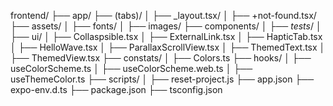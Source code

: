 frontend/
├── app/
├── (tabs)/
│   ├── _layout.tsx/
│   ├── +not-found.tsx/
├── assets/
│   ├── fonts/
│   ├── images/
├── components/
│   ├── _tests_/
│   ├── ui/
│   ├── Collaspsible.tsx
│   ├── ExternalLink.tsx
│   ├── HapticTab.tsx
│   ├── HelloWave.tsx
│   ├── ParallaxScrollView.tsx
│   ├── ThemedText.tsx
│   ├── ThemedView.tsx
├── constats/
│   ├── Colors.ts
├── hooks/
│   ├── useColorScheme.ts
│   ├── useColorScheme.web.ts
│   ├── useThemeColor.ts
├── scripts/
│   ├── reset-project.js
├── app.json
├── expo-env.d.ts
├── package.json
├── tsconfig.json

